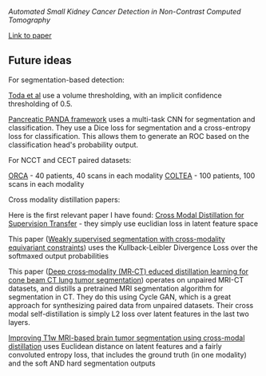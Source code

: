 *Automated Small Kidney Cancer Detection in Non-Contrast Computed Tomography*

[Link to paper](https://arxiv.org/abs/2312.05258)


## Future ideas ##

For segmentation-based detection:

[Toda et al](https://pubmed.ncbi.nlm.nih.gov/34935652/) use a volume thresholding, with an implicit confidence thresholding of 0.5.

[Pancreatic PANDA framework](https://www.nature.com/articles/s41591-023-02640-w) uses a multi-task CNN for segmentation and classification. They use a Dice loss for segmentation and a cross-entropy loss for classification.
This allows them to generate an ROC based on the classification head's probability output.

For NCCT and CECT paired datasets:

[ORCA](https://orcascore.grand-challenge.org/Data/) - 40 patients, 40 scans in each modality
[COLTEA](https://github.com/ristea/cycle-transformer?tab=readme-ov-file) - 100 patients, 100 scans in each modality

Cross modality distillation papers:

Here is the first relevant paper I have found: [Cross Modal Distillation for Supervision Transfer](https://arxiv.org/abs/1507.00448) - they simply use euclidian loss in latent feature space

This paper ([Weakly supervised segmentation with cross-modality equivariant constraints](https://www.sciencedirect.com/science/article/pii/S1361841522000275)) uses the Kullback-Leibler Divergence Loss over the softmaxed output probabilities

This paper ([Deep cross‐modality (MR‐CT) educed distillation learning for cone beam CT lung tumor segmentation](https://aapm.onlinelibrary.wiley.com/doi/abs/10.1002/mp.14902)) operates on unpaired MRI-CT datasets, and distills a pretrained MRI segmentation algorithm for segmentation in CT. They do this using Cycle GAN, which is a great approach for synthesizing paired data from unpaired datasets. Their cross modal self-distillation is simply L2 loss over latent features in the last two layers.

[Improving T1w MRI-based brain tumor segmentation using cross-modal distillation](https://spiedigitallibrary.org/conference-proceedings-of-spie/11596/115960Z/Improving-T1w-MRI-based-brain-tumor-segmentation-using-cross-modal/10.1117/12.2581067.full) uses Euclidean distance on latent features and a fairly convoluted entropy loss, that includes the ground truth (in one modality) and the soft AND hard segmentation outputs